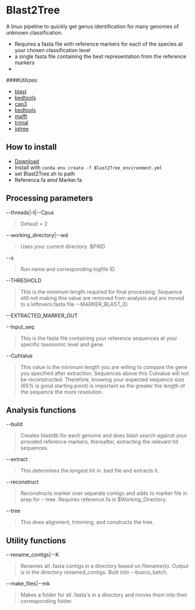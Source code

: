 # Blast2Tree
A linux pipeline to quickly get genus identification for many genomes of unknown classification.
- Requires a fasta file with reference markers for each of the species at your chosen classification level
- a single fasta file containing the best representation from the reference markers
- 

####Utilizes: 
- [blast](https://anaconda.org/bioconda/blast) 
- [bedtools](https://anaconda.org/bioconda/bedtools)
- [cap3](https://anaconda.org/bioconda/cap3)
- [bedtools](https://anaconda.org/bioconda/bedtools)
- [mafft](https://anaconda.org/bioconda/mafft)
- [trimal](https://anaconda.org/bioconda/trimal)
- [iqtree](https://anaconda.org/bioconda/iqtree)

## How to install
- [Download](https://github.com/CallinCeriani/Blast2Tree/archive/refs/tags/Versions.tar.gz)
- Install with `conda env create -f Blast2Tree_environment.yml`
- set Blast2Tree.sh to path
- Referenca.fa amd Marker.fa

## Processing parameters

--threads|-t|--Cpus 
> Default = 2

--working_directory|--wd 
> Uses your current directory. $PWD

--s
>Run name and corresponding logfile ID.

--THRESHOLD
> This is the minimum length required for final processing. Sequence still not making this value are removed from analysis and are moved to a leftovers.fasta file
--MARKER_BLAST_ID

--EXTRACTED_MARKER_OUT
>

--Input_seq
> This is the fasta file containing your reference sequences at your specific taxonomic level and gene.

--CutValue 
> This value is the minimum length you are willing to compare the gene you specified after extraction. Sequences above this Cutvalue will not be reconstructed. Therefore, knowing your expected sequence size (65% is good starting point) is important as the greater the length of the sequence the more resolution. 

## Analysis functions

--build
> Creates blastdb for each genome and does blast search against your provided reference markers, thereafter, extracting the relevant hit sequences.

--extract
> This determines the longest hit in .bed file and extracts it.

--reconstruct
> Reconstructs marker over separate contigs and adds to marker file in prep for --tree. Requires reference.fa in $Working_Directory.

--tree
> This does alignment, trimming, and constructs the tree.

## Utility functions
--rename_contigs|--K
> Renames all .fasta contigs in a directory based on filename(s). Output is in the directory renamed_contigs. Built into --busco_batch.

--make_files|--mk
> Makes a folder for all .fasta's in a directory and moves them into their corresponding folder.
